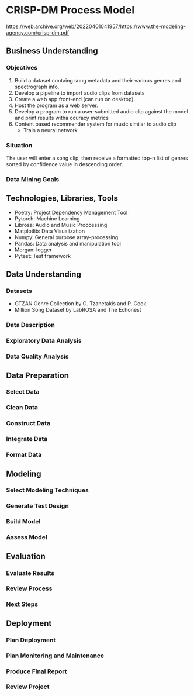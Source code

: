 # CRISP-DM Process Model

https://web.archive.org/web/20220401041957/https://www.the-modeling-agency.com/crisp-dm.pdf

## Business Understanding

### Objectives

1. Build a dataset containg song metadata and their various genres and spectrograph info.
2. Develop a pipeline to import audio clips from datasets
3. Create a web app front-end (can run on desktop).
4. Host the program as a web server.
5. Develop a program to run a user-submitted audio clip against the model and print results witha ccuracy metrics
6. Content based recommender system for music similar to audio clip
   - Train a neural network

### Situation

The user will enter a song clip, then receive a formatted top-n list of genres sorted by confidence value in descending order.

### Data Mining Goals

## Technologies, Libraries, Tools

- Poetry: Project Dependency Management Tool
- Pytorch: Machine Learning
- Librosa: Audio and Music Proccessing
- Matplotlib: Data Visualization
- Numpy: General purpose array-processing
- Pandas: Data analysis and manipulation tool
- Morgan: logger
- Pytest: Test framework

## Data Understanding

### Datasets

- GTZAN Genre Collection by G. Tzanetakis and P. Cook
- Million Song Dataset by LabROSA and The Echonest

### Data Description

### Exploratory Data Analysis

### Data Quality Analysis

## Data Preparation

### Select Data

### Clean Data

### Construct Data

### Integrate Data

### Format Data

## Modeling

### Select Modeling Techniques

### Generate Test Design

### Build Model

### Assess Model

## Evaluation

### Evaluate Results

### Review Process

### Next Steps

## Deployment

### Plan Deployment

### Plan Monitoring and Maintenance

### Produce Final Report

### Review Project
